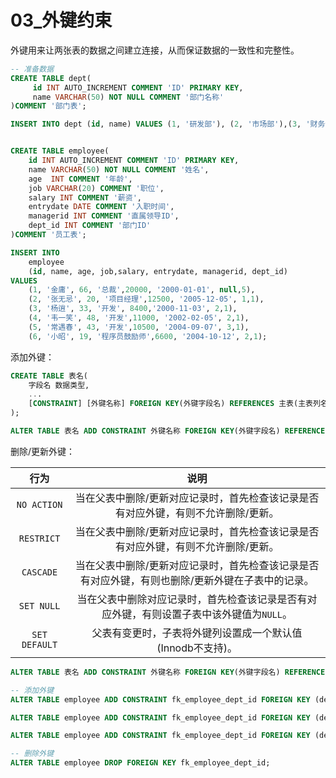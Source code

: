 # 03_外键约束

外键用来让两张表的数据之间建立连接，从而保证数据的一致性和完整性。

```sql
-- 准备数据
CREATE TABLE dept(
     id INT AUTO_INCREMENT COMMENT 'ID' PRIMARY KEY,
     name VARCHAR(50) NOT NULL COMMENT '部门名称'
)COMMENT '部门表';

INSERT INTO dept (id, name) VALUES (1, '研发部'), (2, '市场部'),(3, '财务部'), (4, '销售部'), (5, '总经办');


CREATE TABLE employee(
    id INT AUTO_INCREMENT COMMENT 'ID' PRIMARY KEY,
    name VARCHAR(50) NOT NULL COMMENT '姓名',
    age  INT COMMENT '年龄',
    job VARCHAR(20) COMMENT '职位',
    salary INT COMMENT '薪资',
    entrydate DATE COMMENT '入职时间',
    managerid INT COMMENT '直属领导ID',
    dept_id INT COMMENT '部门ID'
)COMMENT '员工表';

INSERT INTO
    employee
    (id, name, age, job,salary, entrydate, managerid, dept_id)
VALUES
    (1, '金庸', 66, '总裁',20000, '2000-01-01', null,5),
    (2, '张无忌', 20, '项目经理',12500, '2005-12-05', 1,1),
    (3, '杨逍', 33, '开发', 8400,'2000-11-03', 2,1),
    (4, '韦一笑', 48, '开发',11000, '2002-02-05', 2,1),
    (5, '常遇春', 43, '开发',10500, '2004-09-07', 3,1),
    (6, '小昭', 19, '程序员鼓励师',6600, '2004-10-12', 2,1);
```

添加外键：

```sql
CREATE TABLE 表名(
    字段名 数据类型,
    ...
    [CONSTRAINT] [外键名称] FOREIGN KEY(外键字段名) REFERENCES 主表(主表列名)
);
```

```sql
ALTER TABLE 表名 ADD CONSTRAINT 外键名称 FOREIGN KEY(外键字段名) REFERENCES 主表(主表列名);
```

删除/更新外键：

|     行为      |                             说明                             |
| :-----------: | :----------------------------------------------------------: |
|  `NO ACTION`  | 当在父表中删除/更新对应记录时，首先检查该记录是否有对应外键，有则不允许删除/更新。 |
|  `RESTRICT`   | 当在父表中删除/更新对应记录时，首先检查该记录是否有对应外键，有则不允许删除/更新。 |
|   `CASCADE`   | 当在父表中删除/更新对应记录时，首先检查该记录是否有对应外键，有则也删除/更新外键在子表中的记录。 |
|  `SET NULL`   | 当在父表中删除对应记录时，首先检查该记录是否有对应外键，有则设置子表中该外键值为`NULL`。 |
| `SET DEFAULT` | 父表有变更时，子表将外键列设置成一个默认值 (Innodb不支持)。  |

```sql
ALTER TABLE 表名 ADD CONSTRAINT 外键名称 FOREIGN KEY(外键字段名) REFERENCES 主表(主表列名) ON UPDATE CASCADE ON DELETE CASCADE; 
```

```sql
-- 添加外键
ALTER TABLE employee ADD CONSTRAINT fk_employee_dept_id FOREIGN KEY (dept_id) REFERENCES dept(id);

ALTER TABLE employee ADD CONSTRAINT fk_employee_dept_id FOREIGN KEY (dept_id) REFERENCES dept(id) ON UPDATE SET NULL ON DELETE SET NULL;

ALTER TABLE employee ADD CONSTRAINT fk_employee_dept_id FOREIGN KEY (dept_id) REFERENCES dept(id) ON UPDATE SET NULL ON DELETE SET NULL;

-- 删除外键
ALTER TABLE employee DROP FOREIGN KEY fk_employee_dept_id;
```

